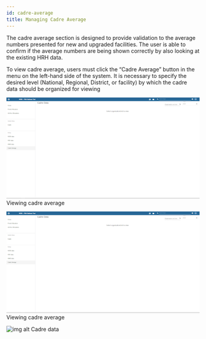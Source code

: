 ```yaml
---
id: cadre-average
title: Managing Cadre Average
---
```


The cadre average section is designed to provide validation to the average numbers presented for new and upgraded facilities. The user is able to confirm if the average numbers are being shown correctly by also looking at the existing HRH data. 

To view cadre average, users must click the “Cadre Average” button in the menu on the left-hand side of the system. It is necessary to specify the desired level (National, Regional, District, or facility) by which the cadre data should be organized for viewing

![img alt](/img/cadre1.png)
   Viewing cadre average  

![img alt](/img/cadre2.png)
  Viewing cadre average

![img alt](/img/cadre3.png)
   Cadre data

